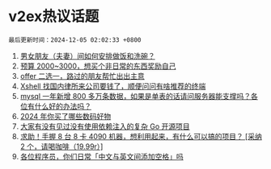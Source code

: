 # v2ex热议话题

`最后更新时间：2024-12-05 02:02:33 +0800`

1. [男女朋友（夫妻）间如何安排做饭和洗碗？](https://www.v2ex.com/t/1094907)
1. [预算 2000~3000，想买个非日常的东西奖励自己](https://www.v2ex.com/t/1094853)
1. [offer 二选一，路过的朋友帮忙出出主意](https://www.v2ex.com/t/1094855)
1. [Xshell 找国内律所来公司要钱了，顺便问问有啥推荐的终端](https://www.v2ex.com/t/1094841)
1. [mysql 一年新增 800 多万条数据，如果是单表的话请问服务器能支撑吗？各位有什么好的办法吗？](https://www.v2ex.com/t/1094825)
1. [2024 年你买了哪些数码好物](https://www.v2ex.com/t/1094893)
1. [大家有没有见过没有使用依赖注入的复杂 Go 开源项目](https://www.v2ex.com/t/1094915)
1. [求助！手握 8 台 8 卡 4090 机器，想利用起来，有什么可以搞的项目？ [采纳 2 个，请喝咖啡（19.99r）]](https://www.v2ex.com/t/1094849)
1. [各位程序员，你们日常「中文与英文间添加空格」吗](https://www.v2ex.com/t/1094914)

